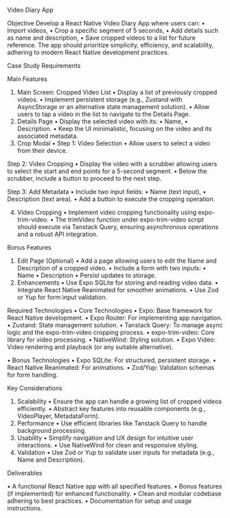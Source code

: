 Video Diary App

Objective
Develop a React Native Video Diary App where users can:
• Import videos,
• Crop a specific segment of 5 seconds,
• Add details such as name and description,
• Save cropped videos to a list for future reference.
The app should prioritize simplicity, efficiency, and scalability, adhering to modern React Native development practices.

Case Study Requirements

Main Features

1. Main Screen: Cropped Video List
• Display a list of previously cropped videos.
• Implement persistent storage (e.g., Zustand with AsyncStorage or an alternative state management solution).
• Allow users to tap a video in the list to navigate to the Details Page.
2. Details Page
• Display the selected video with its:
• Name,
• Description.
• Keep the UI minimalistic, focusing on the video and its associated metadata.
3. Crop Modal
• Step 1: Video Selection
• Allow users to select a video from their device.

Step 2: Video Cropping
• Display the video with a scrubber allowing users to select the start and end points for a 5-second segment.
• Below the scrubber, include a button to proceed to the next step.

Step 3: Add Metadata
• Include two input fields:
• Name (text input),
• Description (text area).
• Add a button to execute the cropping operation.

4. Video Cropping
• Implement video cropping functionality using expo-trim-video.
• The trimVideo function under expo-trim-video script should execute via Tanstack Query, ensuring asynchronous
operations and a robust API integration.

Bonus Features

1. Edit Page (Optional)
• Add a page allowing users to edit the Name and Description of a cropped video.
• Include a form with two inputs:
• Name
• Description
• Persist updates to storage.
2. Enhancements
• Use Expo SQLite for storing and reading video data.
• Integrate React Native Reanimated for smoother animations.
• Use Zod or Yup for form input validation.

Required Technologies
• Core Technologies
• Expo: Base framework for React Native development.
• Expo Router: For implementing app navigation.
• Zustand: State management solution.
• Tanstack Query: To manage async logic and the expo-trim-video cropping process.
• expo-trim-video: Core library for video processing.
• NativeWind: Styling solution.
• Expo Video: Video rendering and playback (or any suitable alternative).

• Bonus Technologies
• Expo SQLite: For structured, persistent storage.
• React Native Reanimated: For animations.
• Zod/Yup: Validation schemas for form handling.

Key Considerations

1. Scalability
• Ensure the app can handle a growing list of cropped videos efficiently.
• Abstract key features into reusable components (e.g., VideoPlayer, MetadataForm).
2. Performance
• Use efficient libraries like Tanstack Query to handle background processing.
3. Usability
• Simplify navigation and UX design for intuitive user interactions.
• Use NativeWind for clean and responsive styling.
4. Validation
• Use Zod or Yup to validate user inputs for metadata (e.g., Name and Description).

Deliverables

• A functional React Native app with all specified features.
• Bonus features (if implemented) for enhanced functionality.
• Clean and modular codebase adhering to best practices.
• Documentation for setup and usage instructions.